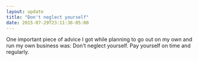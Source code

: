 ```yaml
---
layout: update
title: "Don't neglect yourself"
date: 2015-07-29T23:11:36-05:00
---
```


One important piece of advice I got while planning to go out on my own and run my own business was: Don't neglect yourself. Pay yourself on time and regularly. 